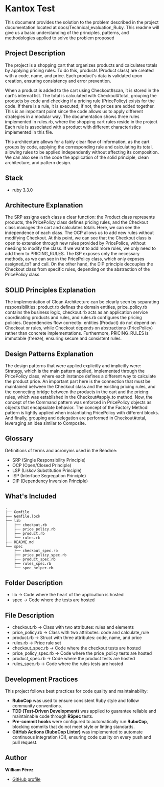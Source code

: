 # Kantox Test

This document provides the solution to the problem described in the project documentation located at docs/Technical_evaluation_Ruby. 
This readme will give us a basic understanding of the principles, patterns, and methodologies applied to solve the problem proposed 

## Project Description

The project is a shopping cart that organizes products and calculates totals by applying pricing rules. To do this, products (Product class) 
are created with a code, name, and price. Each product's data is validated upon creation, ensuring consistency and error prevention.

When a product is added to the cart using Checkout#scan, it is stored in the cart's internal list. The total is calculated with 
Checkout#total, grouping the products by code and checking if a pricing rule (PricePolicy) exists for the code. If there is a rule, 
it is executed; if not, the prices are added together. This is an important point since the code allows us to apply different strategies 
in a modular way. The documentation shows three rules implemented in rules.rb, where the shopping cart rules reside in the project. Each 
rule is associated with a product with different characteristics implemented in this file.

This architecture allows for a fairly clear flow of information, as the cart groups by code, applying the corresponding rule and calculating 
its total, allowing rules to be applied independently without affecting its composition. We can also see in the code the application of 
the solid principle, clean architecture, and pattern design.

## Stack
- ruby 3.3.0

## Architecture Explanation

The SRP assigns each class a clear function: the Product class represents products, the PricePolicy class defines pricing rules,
and the Checkout class manages the cart and calculates totals. Here, we can see the independence of each class. The OCP allows us to 
add new rules without modifying Checkout. At this point, we can see that the Checkout class is open to extension through new rules provided 
by PricePolice, without needing to modify the class. If we want to add more rules, we only need to add them to PRICING_RULES. The ISP exposes 
only the necessary methods, as we can see in the PricePolicy class, which only exposes assigned_to? and call. On the other hand, the DIP principle 
decouples the Checkout class from specific rules, depending on the abstraction of the PricePolicy class.

## SOLID Principles Explanation

The implementation of Clean Architecture can be clearly seen by separating responsibilities: product.rb defines the domain entities, 
price_policy.rb contains the business logic, checkout.rb acts as an application service coordinating products and rules, and rules.rb 
configures the pricing policies. Dependencies flow correctly: entities (Product) do not depend on Checkout or rules, while Checkout depends 
on abstractions (PricePolicy) rather than concrete implementations. Furthermore, PRICING_RULES is immutable (freeze), ensuring secure and 
consistent rules.

## Design Patterns Explanation

The design patterns that were applied explicitly and implicitly were: Strategy, which is the main pattern applied, implemented through the 
PricePolicy class, where each instance defines a different way to calculate the product price. An important part here is the connection that 
must be maintained between the Checkout class and the existing pricing rules, and the connecting bridge between the products in the cart and 
the pricing rules, which was established in the Checkout#apply_to method. Now, the concept of the Command pattern was enforced in PricePolicy 
objects as objects that encapsulate behavior. The concept of the Factory Method pattern is lightly applied when instantiating PricePolicy with 
different blocks. And finally, grouping and delegation are performed in Checkout#total, leveraging an idea similar to Composite.

## Glossary

Definitions of terms and acronyms used in the Readme:

- SRP (Single Responsibility Principle)
- OCP (Open/Closed Principle)
- LSP (Liskov Substitution Principle)
- ISP (Interface Segregation Principle)
- DIP (Dependency Inversion Principle)

## What's Included

```tree
.
├── Gemfile
├── Gemfile.lock
├── lib
│   ├── checkout.rb
│   ├── price_policy.rb
│   ├── product.rb
│   └── rules.rb
├── README.md
└── spec
    ├── checkout_spec.rb
    ├── price_policy_spec.rb
    ├── product_spec.rb
    ├── rules_spec.rb
    └── spec_helper.rb
```
## Folder Description

- lib                  -> Code where the heart of the application is hosted
- spec                 -> Code where the tests are hosted

## File Description

- checkout.rb          -> Class with two attributes: rules and elements
- price_policy.rb      -> Class with two attributes: code and calculate_rule
- product.rb           -> Struct with three attributes: code, name, and price
- rules.rb             -> Price rule set
- checkout_spec.rb     -> Code where the checkout tests are hosted
- price_policy_spec.rb -> Code where the price_policy tests are hosted
- product_spec.rb      -> Code where the product tests are hosted
- rules_spec.rb        -> Code where the rules tests are hosted

## Development Practices

This project follows best practices for code quality and maintainability:

- **RuboCop** was used to ensure consistent Ruby style and follow community conventions.  
- **TDD (Test-Driven Development)** was applied to guarantee reliable and maintainable code through **RSpec** tests.  
- **Pre-commit hooks** were configured to automatically run **RuboCop**, blocking commits that do not meet style or linting standards.  
- **GitHub Actions (RuboCop Linter)** was implemented to automate continuous integration (CI), ensuring code quality on every push and pull request.

## Author
**William Pérez**  
- [GitHub profile](https://github.com/WilliamPerezBeltran)






